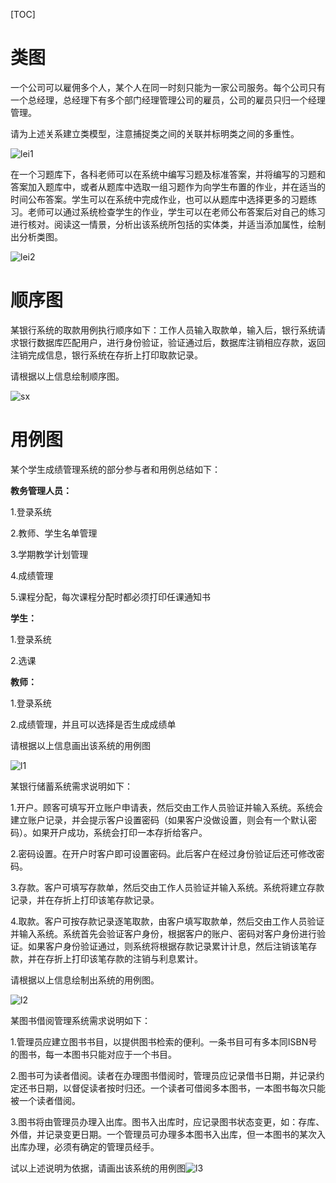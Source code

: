 [TOC]

# 类图

一个公司可以雇佣多个人，某个人在同一时刻只能为一家公司服务。每个公司只有一个总经理，总经理下有多个部门经理管理公司的雇员，公司的雇员只归一个经理管理。

请为上述关系建立类模型，注意捕捉类之间的关联并标明类之间的多重性。

![lei1](./uml_img/lei1.png)



在一个习题库下，各科老师可以在系统中编写习题及标准答案，并将编写的习题和答案加入题库中，或者从题库中选取一组习题作为向学生布置的作业，并在适当的时间公布答案。学生可以在系统中完成作业，也可以从题库中选择更多的习题练习。老师可以通过系统检查学生的作业，学生可以在老师公布答案后对自己的练习进行核对。阅读这一情景，分析出该系统所包括的实体类，并适当添加属性，绘制出分析类图。

![lei2](./uml_img/lei2.png)

# 顺序图

某银行系统的取款用例执行顺序如下：工作人员输入取款单，输入后，银行系统请求银行数据库匹配用户，进行身份验证，验证通过后，数据库注销相应存款，返回注销完成信息，银行系统在存折上打印取款记录。

请根据以上信息绘制顺序图。 

![sx](./uml_img/sx.png)

# 用例图

某个学生成绩管理系统的部分参与者和用例总结如下：

**教务管理人员：**

1.登录系统

2.教师、学生名单管理

3.学期教学计划管理

4.成绩管理

5.课程分配，每次课程分配时都必须打印任课通知书

**学生：**

1.登录系统

2.选课

**教师：**

1.登录系统

2.成绩管理，并且可以选择是否生成成绩单

请根据以上信息画出该系统的用例图

![l1](./uml_img/l1.png)



某银行储蓄系统需求说明如下：

1.开户。顾客可填写开立账户申请表，然后交由工作人员验证并输入系统。系统会建立账户记录，并会提示客户设置密码（如果客户没做设置，则会有一个默认密码）。如果开户成功，系统会打印一本存折给客户。

2.密码设置。在开户时客户即可设置密码。此后客户在经过身份验证后还可修改密码。

3.存款。客户可填写存款单，然后交由工作人员验证并输入系统。系统将建立存款记录，并在存折上打印该笔存款记录。

4.取款。客户可按存款记录逐笔取款，由客户填写取款单，然后交由工作人员验证并输入系统。系统首先会验证客户身份，根据客户的账户、密码对客户身份进行验证。如果客户身份验证通过，则系统将根据存款记录累计计息，然后注销该笔存款，并在存折上打印该笔存款的注销与利息累计。

请根据以上信息绘制出系统的用例图。 

![l2](./uml_img/l2.png)

某图书借阅管理系统需求说明如下：

1.管理员应建立图书书目，以提供图书检索的便利。一条书目可有多本同ISBN号的图书，每一本图书只能对应于一个书目。

2.图书可为读者借阅。读者在办理图书借阅时，管理员应记录借书日期，并记录约定还书日期，以督促读者按时归还。一个读者可借阅多本图书，一本图书每次只能被一个读者借阅。

3.图书将由管理员办理入出库。图书入出库时，应记录图书状态变更，如：存库、外借，并记录变更日期。一个管理员可办理多本图书入出库，但一本图书的某次入出库办理，必须有确定的管理员经手。

试以上述说明为依据，请画出该系统的用例图![l3](./uml_img/l3.png)